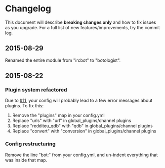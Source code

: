 # Changelog

This document will describe **breaking changes only** and how to fix issues as you upgrade. For a full list of new features/improvements, try the commit log.

## 2015-08-29

Renamed the entire module from "ircbot" to "botologist".

## 2015-08-22

### Plugin system refactored

Due to [#11](https://github.com/anlutro/botologist/issues/11), your config will probably lead to a few error messages about plugins. To fix this:

1. Remove the "plugins" map in your config.yml
2. Replace "urls" with "url" in global_plugins/channel plugins
3. Replace "redditeu_qdb" with "qdb" in global_plugins/channel plugins
4. Replace "convert" with "conversion" in global_plugins/channel plugins

### Config restructuring

Remove the line "bot:" from your config.yml, and un-indent everything that was inside that map.

